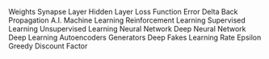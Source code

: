 Weights
Synapse
Layer
Hidden Layer
Loss Function
Error
Delta
Back Propagation
A.I.
Machine Learning
Reinforcement Learning
Supervised Learning
Unsupervised Learning
Neural Network
Deep Neural Network
Deep Learning
Autoencoders
Generators
Deep Fakes
Learning Rate
Epsilon Greedy
Discount Factor